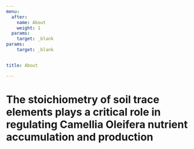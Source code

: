 ```yaml
---
menu:
  after:
    name: About
    weight: 1
  params: 
    target: _blank
params:
    target: _blank


title: About

---
```

# The stoichiometry of soil trace elements plays a critical role in regulating Camellia Oleifera nutrient accumulation and production
